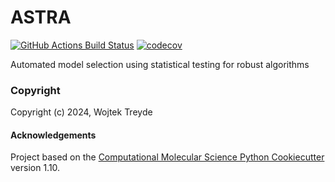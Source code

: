 ASTRA
==============================
[//]: # (Badges)
[![GitHub Actions Build Status](https://github.com/REPLACE_WITH_OWNER_ACCOUNT/astra/workflows/CI/badge.svg)](https://github.com/REPLACE_WITH_OWNER_ACCOUNT/astra/actions?query=workflow%3ACI)
[![codecov](https://codecov.io/gh/REPLACE_WITH_OWNER_ACCOUNT/ASTRA/branch/main/graph/badge.svg)](https://codecov.io/gh/REPLACE_WITH_OWNER_ACCOUNT/ASTRA/branch/main)


Automated model selection using statistical testing for robust algorithms

### Copyright

Copyright (c) 2024, Wojtek Treyde


#### Acknowledgements
 
Project based on the 
[Computational Molecular Science Python Cookiecutter](https://github.com/molssi/cookiecutter-cms) version 1.10.
